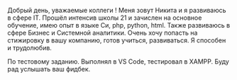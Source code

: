 Добрый день, уважаемые коллеги ! 
Меня зовут Никита и я развиваюсь в сфере IT. 
Прошёл интенсив школы 21 и зачислен на основное обучение, имею опыт в языке Си, php, python, html. Также развиваюсь в сфере Бизнес и Системной аналитики. 
Очень хочу попасть на стижировку в вашу компанию, готов учиться, развиваться. 
Я способен и трудолюбив. 

По тестовому заданию. Выполнял в VS Code, тестировал в XAMPP.
Буду рад услышать ваш фидбек.
